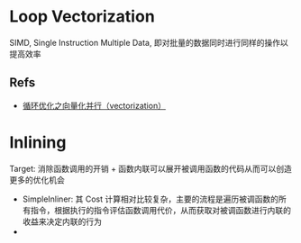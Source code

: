 # Loop Vectorization



SIMD, Single Instruction Multiple Data, 即对批量的数据同时进行同样的操作以提高效率

## Refs

- [循环优化之向量化并行（vectorization）](https://zhuanlan.zhihu.com/p/337756824)

# Inlining

Target: 消除函数调用的开销 + 函数内联可以展开被调用函数的代码从而可以创造更多的优化机会

- SimpleInliner: 其 Cost 计算相对比较复杂，主要的流程是遍历被调函数的所有指令，根据执行的指令评估函数调用代价，从而获取对被调函数进行内联的收益来决定内联的行为
- 
